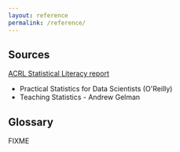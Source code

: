 ```yaml
---
layout: reference
permalink: /reference/
---
```

## Sources
[ACRL Statistical Literacy report](http://www.ala.org/acrl/publications/keeping_up_with/statistical_literacy)
- Practical Statistics for Data Scientists (O'Reilly)
- Teaching Statistics - Andrew Gelman
## Glossary

FIXME
